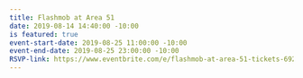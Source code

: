 ```yaml
---
title: Flashmob at Area 51
date: 2019-08-14 14:40:00 -10:00
is featured: true
event-start-date: 2019-08-25 11:00:00 -10:00
event-end-date: 2019-08-25 23:00:00 -10:00
RSVP-link: https://www.eventbrite.com/e/flashmob-at-area-51-tickets-69254139997
---
```


